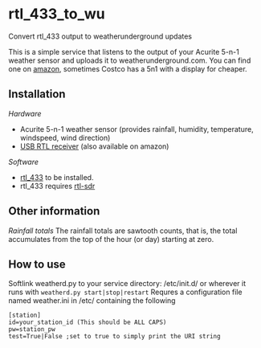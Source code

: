 rtl_433_to_wu
=============

Convert rtl_433 output to weatherunderground updates

This is a simple service that listens to the output of your Acurite 5-n-1 weather sensor and uploads it to weatherunderground.com. You can find one on [amazon](https://www.amazon.com/AcuRite-06004RM-Direction-Temperature-Humidity/dp/B00T0K8MNI/ref=sr_1_23?s=furniture&srs=11102085011&ie=UTF8&qid=1476489637&sr=1-23), sometimes Costco has a 5n1 with a display for cheaper.

Installation
------------
*Hardware*
* Acurite 5-n-1 weather sensor (provides rainfall, humidity, temperature, windspeed, wind direction)
* [USB RTL receiver](http://www.rtl-sdr.com/buy-rtl-sdr-dvb-t-dongles/) (also available on amazon)

*Software*
* [rtl_433](https://github.com/merbanan/rtl_433) to be installed.
* rtl_433 requires [rtl-sdr](http://sdr.osmocom.org/trac/wiki/rtl-sdr)

Other information
-----------------
*Rainfall totals*
The rainfall totals are sawtooth counts, that is, the total accumulates from the top of the hour (or day) starting at zero.

How to use
----------
Softlink weatherd.py to your service directory: /etc/init.d/ or wherever
it runs with `weatherd.py start|stop|restart`
Requres a configuration file named weather.ini in /etc/ containing the following
```
[station]
id=your_station_id (This should be ALL CAPS)
pw=station_pw
test=True|False ;set to true to simply print the URI string
```
